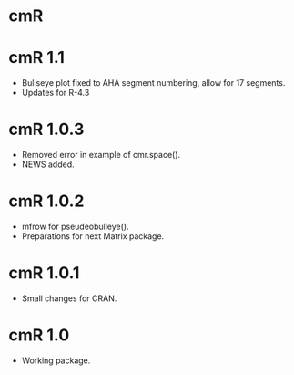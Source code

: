 # cmR

# cmR 1.1

* Bullseye plot fixed to AHA segment numbering, allow for 17 segments.
* Updates for R-4.3

# cmR 1.0.3

* Removed error in example of cmr.space(). 
* NEWS added.

# cmR 1.0.2

* mfrow for pseudeobulleye(). 
* Preparations for next Matrix package.

# cmR 1.0.1

* Small changes for CRAN.

# cmR 1.0

* Working package.
